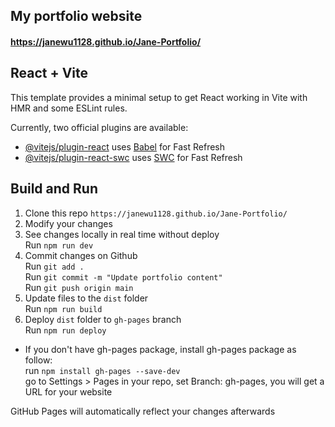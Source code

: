 ## My portfolio website
#### https://janewu1128.github.io/Jane-Portfolio/
## React + Vite

This template provides a minimal setup to get React working in Vite with HMR and some ESLint rules.

Currently, two official plugins are available:

- [@vitejs/plugin-react](https://github.com/vitejs/vite-plugin-react/blob/main/packages/plugin-react/README.md) uses [Babel](https://babeljs.io/) for Fast Refresh
- [@vitejs/plugin-react-swc](https://github.com/vitejs/vite-plugin-react-swc) uses [SWC](https://swc.rs/) for Fast Refresh

## Build and Run
1. Clone this repo `https://janewu1128.github.io/Jane-Portfolio/`
2. Modify your changes
3. See changes locally in real time without deploy\
    Run `npm run dev`
4. Commit changes on Github\
    Run `git add .`\
    Run `git commit -m "Update portfolio content"`\
    Run `git push origin main`
5. Update files to the `dist` folder\
    Run `npm run build`
6. Deploy `dist` folder to `gh-pages` branch\
    Run `npm run deploy`
* If you don't have gh-pages package, install gh-pages package as follow:\
run `npm install gh-pages --save-dev`\
go to Settings > Pages in your repo, set Branch: gh-pages, you will get a URL for your website

GitHub Pages will automatically reflect your changes afterwards
